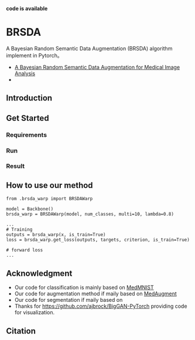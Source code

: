 **code is available**

# BRSDA

A Bayesian Random Semantic Data Augmentation (BRSDA)  algorithm implement in Pytorch。

* [A Bayesian Random Semantic Data Augmentation for Medical Image Analysis]()
* 


## Introduction

## Get Started

### Requirements

### Run
### Result

## How to use our method
```
from .brsda_warp import BRSDAWarp

model = Backbone()
brsda_warp = BRSDAWarp(model, num_classes, multi=10, lambda=0.8)

...
# Training
outputs = brsda_warp(x, is_train=True) 
loss = brsda_warp.get_loss(outputs, targets, criterion, is_train=True)

# forward loss
...
```

## Acknowledgment

* Our code for classification is mainly based on [MedMNIST](https://github.com/MedMNIST/MedMNIST)
* Our code for augmentation method if maily based on [MedAugment](https://github.com/NUS-Tim/MedAugment)
* Our code for segmentation if maily based on 
* Thanks for https://github.com/ajbrock/BigGAN-PyTorch providing code for visualization.

## Citation
